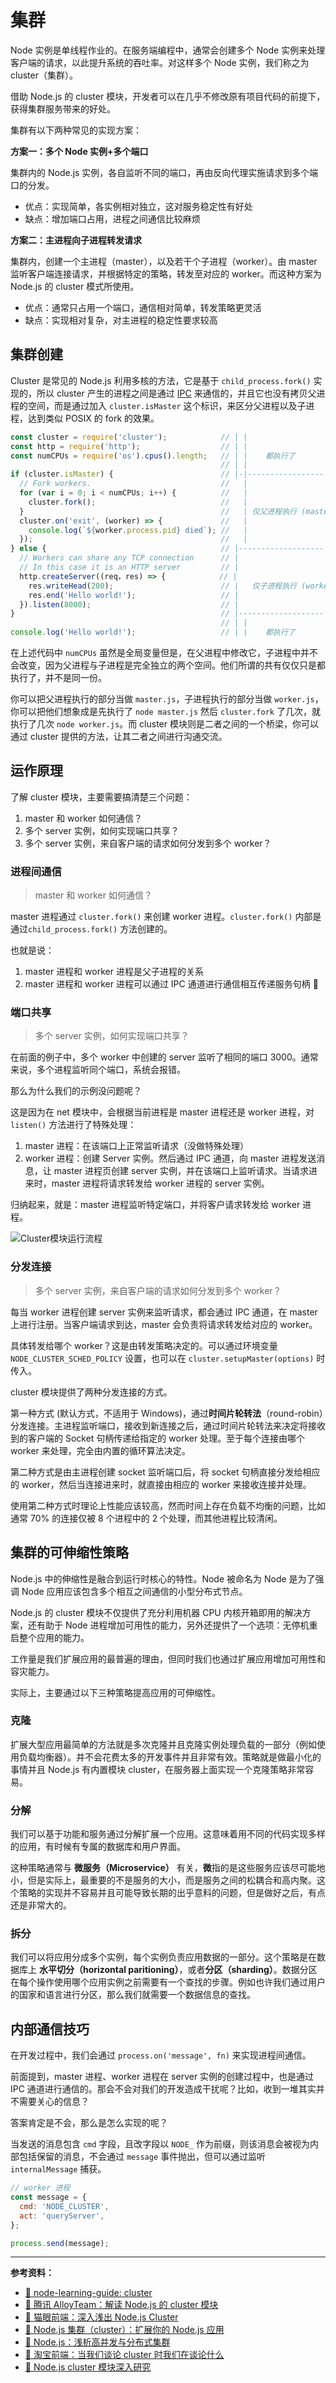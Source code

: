 # 集群

Node 实例是单线程作业的。在服务端编程中，通常会创建多个 Node 实例来处理客户端的请求，以此提升系统的吞吐率。对这样多个 Node 实例，我们称之为 cluster（集群）。

借助 Node.js 的 cluster 模块，开发者可以在几乎不修改原有项目代码的前提下，获得集群服务带来的好处。

集群有以下两种常见的实现方案：

**方案一：多个 Node 实例+多个端口**

集群内的 Node.js 实例，各自监听不同的端口，再由反向代理实施请求到多个端口的分发。

- 优点：实现简单，各实例相对独立，这对服务稳定性有好处
- 缺点：增加端口占用，进程之间通信比较麻烦

**方案二：主进程向子进程转发请求**

集群内，创建一个主进程（master），以及若干个子进程（worker）。由 master 监听客户端连接请求，并根据特定的策略，转发至对应的 worker。而这种方案为 Node.js 的 cluster 模式所使用。

- 优点：通常只占用一个端口，通信相对简单，转发策略更灵活
- 缺点：实现相对复杂，对主进程的稳定性要求较高

## 集群创建

Cluster 是常见的 Node.js 利用多核的方法，它是基于 `child_process.fork()` 实现的，所以 cluster 产生的进程之间是通过 [IPC](ipc.md) 来通信的，并且它也没有拷贝父进程的空间，而是通过加入 `cluster.isMaster` 这个标识，来区分父进程以及子进程，达到类似 POSIX 的 fork 的效果。

```js
const cluster = require('cluster');            // | |
const http = require('http');                  // | |
const numCPUs = require('os').cpus().length;   // | |    都执行了
                                               // | |
if (cluster.isMaster) {                        // |-|-----------------
  // Fork workers.                             //   |
  for (var i = 0; i < numCPUs; i++) {          //   |
    cluster.fork();                            //   |
  }                                            //   | 仅父进程执行 (master.js)
  cluster.on('exit', (worker) => {             //   |
    console.log(`${worker.process.pid} died`); //   |
  });                                          //   |
} else {                                       // |-------------------
  // Workers can share any TCP connection      // |
  // In this case it is an HTTP server         // |
  http.createServer((req，res) => {            // |
    res.writeHead(200);                        // |   仅子进程执行 (worker.js)
    res.end('Hello world!');                   // |
  }).listen(8000);                             // |
}                                              // |-------------------
                                               // | |
console.log('Hello world!');                   // | |    都执行了
```

在上述代码中 `numCPUs` 虽然是全局变量但是，在父进程中修改它，子进程中并不会改变，因为父进程与子进程是完全独立的两个空间。他们所谓的共有仅仅只是都执行了，并不是同一份。

你可以把父进程执行的部分当做 `master.js`，子进程执行的部分当做 `worker.js`，你可以把他们想象成是先执行了 `node master.js` 然后 `cluster.fork` 了几次，就执行了几次 `node worker.js`。而 cluster 模块则是二者之间的一个桥梁，你可以通过 cluster 提供的方法，让其二者之间进行沟通交流。

## 运作原理

了解 cluster 模块，主要需要搞清楚三个问题：

1. master 和 worker 如何通信？
2. 多个 server 实例，如何实现端口共享？
3. 多个 server 实例，来自客户端的请求如何分发到多个 worker？

### 进程间通信

> master 和 worker 如何通信？

master 进程通过 `cluster.fork()` 来创建 worker 进程。`cluster.fork()` 内部是通过`child_process.fork()` 方法创建的。

也就是说：

1. master 进程和 worker 进程是父子进程的关系
2. master 进程和 worker 进程可以通过 IPC 通道进行通信相互传递服务句柄 📌

### 端口共享

> 多个 server 实例，如何实现端口共享？

在前面的例子中，多个 worker 中创建的 server 监听了相同的端口 3000。通常来说，多个进程监听同个端口，系统会报错。

那么为什么我们的示例没问题呢？

这是因为在 net 模块中，会根据当前进程是 master 进程还是 worker 进程，对 `listen()` 方法进行了特殊处理：

1. master 进程：在该端口上正常监听请求（没做特殊处理）
2. worker 进程：创建 Server 实例。然后通过 IPC 通道，向 master 进程发送消息，让 master 进程页创建 server 实例，并在该端口上监听请求。当请求进来时，master 进程将请求转发给 worker 进程的 server 实例。

归纳起来，就是：master 进程监听特定端口，并将客户请求转发给 worker 进程。

![Cluster模块运行流程](../snapshots/cluster-run-flow.png)

### 分发连接

> 多个 server 实例，来自客户端的请求如何分发到多个 worker？

每当 worker 进程创建 server 实例来监听请求，都会通过 IPC 通道，在 master 上进行注册。当客户端请求到达，master 会负责将请求转发给对应的 worker。

具体转发给哪个 worker？这是由转发策略决定的。可以通过环境变量 `NODE_CLUSTER_SCHED_POLICY` 设置，也可以在 `cluster.setupMaster(options)` 时传入。

cluster 模块提供了两种分发连接的方式。

第一种方式 (默认方式，不适用于 Windows)，通过**时间片轮转法**（round-robin）分发连接。主进程监听端口，接收到新连接之后，通过时间片轮转法来决定将接收到的客户端的 Socket 句柄传递给指定的 worker 处理。至于每个连接由哪个 worker 来处理，完全由内置的循环算法决定。

第二种方式是由主进程创建 socket 监听端口后，将 socket 句柄直接分发给相应的 worker，然后当连接进来时，就直接由相应的 worker 来接收连接并处理。

使用第二种方式时理论上性能应该较高，然而时间上存在负载不均衡的问题，比如通常 70% 的连接仅被 8 个进程中的 2 个处理，而其他进程比较清闲。

## 集群的可伸缩性策略

Node.js 中的伸缩性是融合到运行时核心的特性。Node 被命名为 Node 是为了强调 Node 应用应该包含多个相互之间通信的小型分布式节点。

Node.js 的 cluster 模块不仅提供了充分利用机器 CPU 内核开箱即用的解决方案，还有助于 Node 进程增加可用性的能力，另外还提供了一个选项：无停机重启整个应用的能力。

工作量是我们扩展应用的最普遍的理由，但同时我们也通过扩展应用增加可用性和容灾能力。

实际上，主要通过以下三种策略提高应用的可伸缩性。

### 克隆

扩展大型应用最简单的方法就是多次克隆并且克隆实例处理负载的一部分（例如使用负载均衡器）。并不会花费太多的开发事件并且非常有效。策略就是做最小化的事情并且 Node.js 有内置模块 cluster，在服务器上面实现一个克隆策略非常容易。

### 分解

我们可以基于功能和服务通过分解扩展一个应用。这意味着用不同的代码实现多样的应用，有时候有专属的数据库和用户界面。

这种策略通常与 **微服务（Microservice）** 有关，**微**指的是这些服务应该尽可能地小，但是实际上，最重要的不是服务的大小，而是服务之间的松耦合和高内聚。这个策略的实现并不容易并且可能导致长期的出乎意料的问题，但是做好之后，有点还是非常大的。

### 拆分

我们可以将应用分成多个实例，每个实例负责应用数据的一部分。这个策略是在数据库上 **水平切分（horizontal paritioning）**，或者**分区（sharding）**。数据分区在每个操作使用哪个应用实例之前需要有一个查找的步骤。例如也许我们通过用户的国家和语言进行分区，那么我们就需要一个数据信息的查找。

## 内部通信技巧

在开发过程中，我们会通过 `process.on('message', fn)` 来实现进程间通信。

前面提到，master 进程、worker 进程在 server 实例的创建过程中，也是通过 IPC 通道进行通信的。那会不会对我们的开发造成干扰呢？比如，收到一堆其实并不需要关心的信息？

答案肯定是不会，那么是怎么实现的呢？

当发送的消息包含 `cmd` 字段，且改字段以 `NODE_` 作为前缀，则该消息会被视为内部包括保留的消息，不会通过 `message` 事件抛出，但可以通过监听 `internalMessage` 捕获。

```js
// worker 进程
const message = {
  cmd: 'NODE_CLUSTER',
  act: 'queryServer',
};

process.send(message);
```

---

**参考资料：**

- [📝 node-learning-guide: cluster](https://github.com/chyingp/nodejs-learning-guide/blob/master/%E6%A8%A1%E5%9D%97/cluster.md)
- [📝 腾讯 AlloyTeam：解读 Node.js 的 cluster 模块](http://www.alloyteam.com/2015/08/nodejs-cluster-tutorial/)
- [📝 猫眼前端：深入浅出 Node.js Cluster](https://mp.weixin.qq.com/s/Xm_c841UdKA06s76rJ_4nw)
- [📝 Node.js 集群（cluster）：扩展你的 Node.js 应用](https://zhuanlan.zhihu.com/p/36728299)
- [📝 Node.js：浅析高并发与分布式集群](https://zhuanlan.zhihu.com/p/41118827)
- [📝 淘宝前端：当我们谈论 cluster 时我们在谈论什么](https://fed.taobao.org/blog/2015/11/04/nodejs-cluster/)
- [📝 Node.js cluster 模块深入研究](https://www.cnblogs.com/accordion/p/7207740.html)
